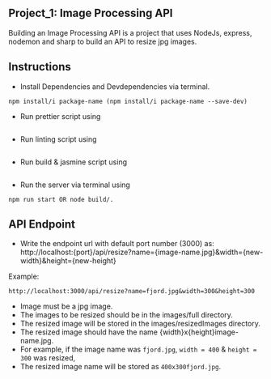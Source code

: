 ## Project_1: Image Processing API
Building an Image Processing API is a project that uses NodeJs, express, nodemon and sharp to build an API to resize jpg images.

## Instructions
- Install Dependencies and Devdependencies via terminal.
```
npm install/i package-name (npm install/i package-name --save-dev)
```

- Run prettier script using
```npm run prettier
```

- Run linting script using
```npm run lint
```
- Run build & jasmine script using
```npm run test
```

- Run the server via terminal using
```
npm run start OR node build/.
```

## API Endpoint
- Write the endpoint url with default port number (3000) as:
http://localhost:{port}/api/resize?name={image-name.jpg}&width={new-width}&height={new-height}

Example:
```
http://localhost:3000/api/resize?name=fjord.jpg&width=300&height=300
```
- Image must be a jpg image.
- The images to be resized should be in the images/full directory.
- The resized image will be stored in the images/resizedImages directory.
- The resized image should have the name {width}x{height}image-name.jpg. 
- For example, if the image name was `fjord.jpg`, `width = 400` & `height = 300` was resized,
- The resized image name will be stored as `400x300fjord.jpg`.